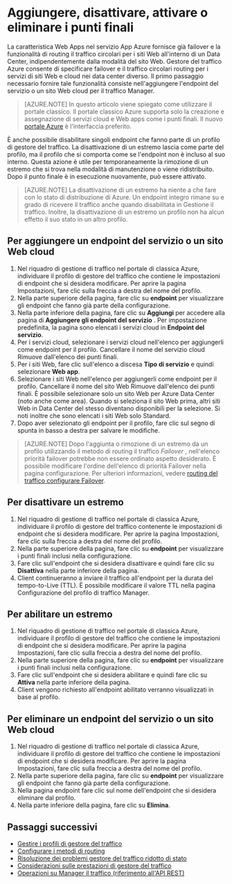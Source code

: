<properties
    pageTitle="Gestire i punti finali di Azure il traffico Manager | Microsoft Azure"
    description="In questo articolo consente di aggiungere, rimuovere, abilitare e disabilitare i punti finali da Azure il traffico di gestione."
    services="traffic-manager"
    documentationCenter=""
    authors="sdwheeler"
    manager="carmonm"
    editor=""
/>
<tags
    ms.service="traffic-manager"
    ms.devlang="na"
    ms.topic="get-started-article"
    ms.tgt_pltfrm="na"
    ms.workload="infrastructure-services"
    ms.date="10/11/2016"
    ms.author="sewhee"
/>

# <a name="add-disable-enable-or-delete-endpoints"></a>Aggiungere, disattivare, attivare o eliminare i punti finali

La caratteristica Web Apps nel servizio App Azure fornisce già failover e la funzionalità di routing il traffico circolari per i siti Web all'interno di un Data Center, indipendentemente dalla modalità del sito Web. Gestore del traffico Azure consente di specificare failover e il traffico circolari routing per i servizi di siti Web e cloud nei data center diverso. Il primo passaggio necessario fornire tale funzionalità consiste nell'aggiungere l'endpoint del servizio o un sito Web cloud per il traffico Manager.

>[AZURE.NOTE]  In questo articolo viene spiegato come utilizzare il portale classico. Il portale classico Azure supporta solo la creazione e assegnazione di servizi cloud e Web apps come i punti finali. Il nuovo [portale Azure](https://portal.azure.com) è l'interfaccia preferito.

È anche possibile disabilitare singoli endpoint che fanno parte di un profilo di gestore del traffico. La disattivazione di un estremo lascia come parte del profilo, ma il profilo che si comporta come se l'endpoint non è incluso al suo interno. Questa azione è utile per temporaneamente la rimozione di un estremo che si trova nella modalità di manutenzione o viene ridistribuito. Dopo il punto finale è in esecuzione nuovamente, può essere attivato.

>[AZURE.NOTE] La disattivazione di un estremo ha niente a che fare con lo stato di distribuzione di Azure. Un endpoint integro rimane su e grado di ricevere il traffico anche quando disabilitata in Gestione il traffico. Inoltre, la disattivazione di un estremo un profilo non ha alcun effetto il suo stato in un altro profilo.

## <a name="to-add-a-cloud-service-or-website-endpoint"></a>Per aggiungere un endpoint del servizio o un sito Web cloud

1. Nel riquadro di gestione di traffico nel portale di classica Azure, individuare il profilo di gestore del traffico che contiene le impostazioni di endpoint che si desidera modificare. Per aprire la pagina Impostazioni, fare clic sulla freccia a destra del nome del profilo.
2. Nella parte superiore della pagina, fare clic su **endpoint** per visualizzare gli endpoint che fanno già parte della configurazione.
3. Nella parte inferiore della pagina, fare clic su **Aggiungi** per accedere alla pagina di **Aggiungere gli endpoint del servizio** . Per impostazione predefinita, la pagina sono elencati i servizi cloud in **Endpoint del servizio**.
4. Per i servizi cloud, selezionare i servizi cloud nell'elenco per aggiungerli come endpoint per il profilo. Cancellare il nome del servizio cloud Rimuove dall'elenco dei punti finali.
5. Per i siti Web, fare clic sull'elenco a discesa **Tipo di servizio** e quindi selezionare **Web app**.
6. Selezionare i siti Web nell'elenco per aggiungerli come endpoint per il profilo. Cancellare il nome del sito Web Rimuove dall'elenco dei punti finali. È possibile selezionare solo un sito Web per Azure Data Center (noto anche come area). Quando si seleziona il sito Web prima, altri siti Web in Data Center del stesso diventano disponibili per la selezione. Si noti inoltre che sono elencati i siti Web solo Standard.
7. Dopo aver selezionato gli endpoint per il profilo, fare clic sul segno di spunta in basso a destra per salvare le modifiche.

>[AZURE.NOTE] Dopo l'aggiunta o rimozione di un estremo da un profilo utilizzando il metodo di routing il traffico *Failover* , nell'elenco priorità failover potrebbe non essere ordinato aspetto desiderato. È possibile modificare l'ordine dell'elenco di priorità Failover nella pagina configurazione. Per ulteriori informazioni, vedere [routing del traffico configurare Failover](traffic-manager-configure-failover-routing-method.md).

## <a name="to-disable-an-endpoint"></a>Per disattivare un estremo

1. Nel riquadro di gestione di traffico nel portale di classica Azure, individuare il profilo di gestore del traffico contenente le impostazioni di endpoint che si desidera modificare. Per aprire la pagina Impostazioni, fare clic sulla freccia a destra del nome del profilo.
2. Nella parte superiore della pagina, fare clic su **endpoint** per visualizzare i punti finali inclusi nella configurazione.
3. Fare clic sull'endpoint che si desidera disattivare e quindi fare clic su **Disattiva** nella parte inferiore della pagina.
4. Client continueranno a inviare il traffico all'endpoint per la durata del tempo-to-Live (TTL). È possibile modificare il valore TTL nella pagina Configurazione del profilo di traffico Manager.

## <a name="to-enable-an-endpoint"></a>Per abilitare un estremo

1. Nel riquadro di gestione di traffico nel portale di classica Azure, individuare il profilo di gestore del traffico che contiene le impostazioni di endpoint che si desidera modificare. Per aprire la pagina Impostazioni, fare clic sulla freccia a destra del nome del profilo.
2. Nella parte superiore della pagina, fare clic su **endpoint** per visualizzare i punti finali inclusi nella configurazione.
3. Fare clic sull'endpoint che si desidera abilitare e quindi fare clic su **Attiva** nella parte inferiore della pagina.
4. Client vengono richiesto all'endpoint abilitato verranno visualizzati in base al profilo.

## <a name="to-delete-a-cloud-service-or-website-endpoint"></a>Per eliminare un endpoint del servizio o un sito Web cloud

1. Nel riquadro di gestione di traffico nel portale di classica Azure, individuare il profilo di gestore del traffico che contiene le impostazioni di endpoint che si desidera modificare. Per aprire la pagina Impostazioni, fare clic sulla freccia a destra del nome del profilo.
2. Nella parte superiore della pagina, fare clic su **endpoint** per visualizzare gli endpoint che fanno già parte della configurazione.
3. Nella pagina endpoint fare clic sul nome dell'endpoint che si desidera eliminare dal profilo.
4. Nella parte inferiore della pagina, fare clic su **Elimina**.

## <a name="next-steps"></a>Passaggi successivi

* [Gestire i profili di gestore del traffico](traffic-manager-manage-profiles.md)
* [Configurare i metodi di routing](traffic-manager-configure-routing-method.md)
* [Risoluzione dei problemi gestore del traffico ridotto di stato](traffic-manager-troubleshooting-degraded.md)
* [Considerazioni sulle prestazioni di gestore del traffico](traffic-manager-performance-considerations.md)
* [Operazioni su Manager il traffico (riferimento all'API REST)](http://go.microsoft.com/fwlink/p/?LinkID=313584)
